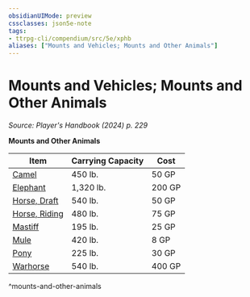 ```yaml
---
obsidianUIMode: preview
cssclasses: json5e-note
tags:
- ttrpg-cli/compendium/src/5e/xphb
aliases: ["Mounts and Vehicles; Mounts and Other Animals"]
---
```

# Mounts and Vehicles; Mounts and Other Animals
*Source: Player's Handbook (2024) p. 229* 

**Mounts and Other Animals**

| Item | Carrying Capacity | Cost |
|------|-------------------|------|
| [Camel](3-Compendium/items/camel-xphb.md) | 450 lb. | 50 GP |
| [Elephant](3-Compendium/items/elephant-xphb.md) | 1,320 lb. | 200 GP |
| [Horse, Draft](3-Compendium/items/draft-horse-xphb.md) | 540 lb. | 50 GP |
| [Horse, Riding](3-Compendium/items/riding-horse-xphb.md) | 480 lb. | 75 GP |
| [Mastiff](3-Compendium/items/mastiff-xphb.md) | 195 lb. | 25 GP |
| [Mule](3-Compendium/items/mule-xphb.md) | 420 lb. | 8 GP |
| [Pony](3-Compendium/items/pony-xphb.md) | 225 lb. | 30 GP |
| [Warhorse](3-Compendium/items/warhorse-xphb.md) | 540 lb. | 400 GP |
^mounts-and-other-animals